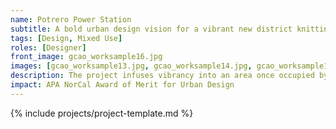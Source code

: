 ```yaml
---
name: Potrero Power Station
subtitle: A bold urban design vision for a vibrant new district knitting the storied Dogpatch neighborhood with San Francisco’s southeast waterfront
tags: [Design, Mixed Use]
roles: [Designer]
front_image: gcao_worksample16.jpg
images: [gcao_worksample13.jpg, gcao_worksample14.jpg, gcao_worksample15.jpg, gcao_worksample16.jpg, gcao_worksample17.jpg]
description: The project infuses vibrancy into an area once occupied by industry and power generation. Introducing significant housing density, essential community services, and publicly accessible open space all within a transit-oriented, adaptively reused, industrial shoreline site.
impact: APA NorCal Award of Merit for Urban Design
---
```


{% include projects/project-template.md %}